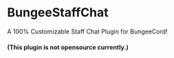 # BungeeStaffChat
A 100% Customizable Staff Chat Plugin for BungeeCord! 
#### (This plugin is not opensource currently.)

